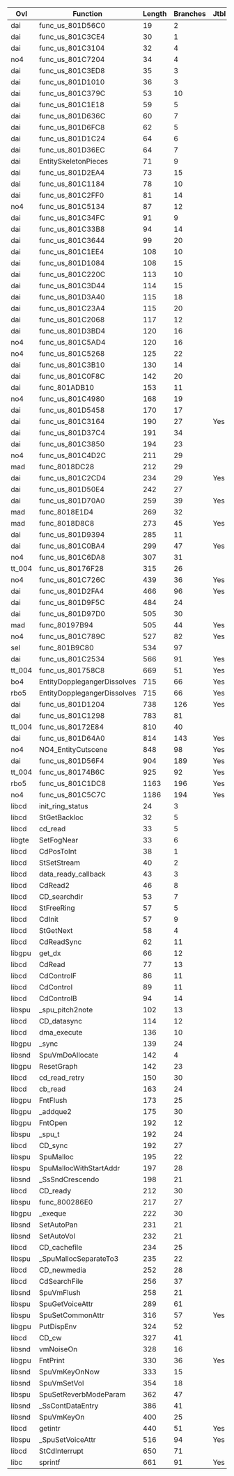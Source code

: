 | Ovl    | Function                    |   Length |   Branches | Jtbl   | [Duplicate](https://raw.githubusercontent.com/Xeeynamo/sotn-decomp/gh-duplicates/duplicates.txt)                                | WIP                             | %     |
|--------|-----------------------------|----------|------------|--------|---------------------------------------------------------------------------------------------------------------------------------|---------------------------------|-------|
| dai    | func_us_801D56C0            |       19 |          2 |        |                                                                                                                                 |                                 |       |
| dai    | func_us_801C3CE4            |       30 |          1 |        |                                                                                                                                 |                                 |       |
| dai    | func_us_801C3104            |       32 |          4 |        | [Full](https://raw.githubusercontent.com/Xeeynamo/sotn-decomp/gh-duplicates/duplicates.txt#:~:text=func_us_801C3104)            |                                 |       |
| no4    | func_us_801C7204            |       34 |          4 |        |                                                                                                                                 | https://decomp.me/scratch/bej6b | 1.0   |
| dai    | func_us_801C3ED8            |       35 |          3 |        |                                                                                                                                 |                                 |       |
| dai    | func_us_801D1010            |       36 |          3 |        |                                                                                                                                 |                                 |       |
| dai    | func_us_801C379C            |       53 |         10 |        |                                                                                                                                 |                                 |       |
| dai    | func_us_801C1E18            |       59 |          5 |        |                                                                                                                                 |                                 |       |
| dai    | func_us_801D636C            |       60 |          7 |        |                                                                                                                                 |                                 |       |
| dai    | func_us_801D6FC8            |       62 |          5 |        |                                                                                                                                 |                                 |       |
| dai    | func_us_801D1C24            |       64 |          6 |        |                                                                                                                                 |                                 |       |
| dai    | func_us_801D36EC            |       64 |          7 |        |                                                                                                                                 |                                 |       |
| dai    | EntitySkeletonPieces        |       71 |          9 |        | [Part](https://raw.githubusercontent.com/Xeeynamo/sotn-decomp/gh-duplicates/duplicates.txt#:~:text=EntitySkeletonPieces)        |                                 |       |
| dai    | func_us_801D2EA4            |       73 |         15 |        |                                                                                                                                 |                                 |       |
| dai    | func_us_801C1184            |       78 |         10 |        |                                                                                                                                 |                                 |       |
| dai    | func_us_801C2FF0            |       81 |         14 |        |                                                                                                                                 |                                 |       |
| no4    | func_us_801C5134            |       87 |         12 |        |                                                                                                                                 | https://decomp.me/scratch/UxjX1 | 0.998 |
| dai    | func_us_801C34FC            |       91 |          9 |        | [Full](https://raw.githubusercontent.com/Xeeynamo/sotn-decomp/gh-duplicates/duplicates.txt#:~:text=func_us_801C34FC)            |                                 |       |
| dai    | func_us_801C33B8            |       94 |         14 |        | [Full](https://raw.githubusercontent.com/Xeeynamo/sotn-decomp/gh-duplicates/duplicates.txt#:~:text=func_us_801C33B8)            |                                 |       |
| dai    | func_us_801C3644            |       99 |         20 |        |                                                                                                                                 |                                 |       |
| dai    | func_us_801C1EE4            |      108 |         10 |        |                                                                                                                                 |                                 |       |
| dai    | func_us_801D1084            |      108 |         15 |        |                                                                                                                                 |                                 |       |
| dai    | func_us_801C220C            |      113 |         10 |        |                                                                                                                                 |                                 |       |
| dai    | func_us_801C3D44            |      114 |         15 |        |                                                                                                                                 |                                 |       |
| dai    | func_us_801D3A40            |      115 |         18 |        |                                                                                                                                 |                                 |       |
| dai    | func_us_801C23A4            |      115 |         20 |        |                                                                                                                                 |                                 |       |
| dai    | func_us_801C2068            |      117 |         12 |        |                                                                                                                                 |                                 |       |
| dai    | func_us_801D3BD4            |      120 |         16 |        |                                                                                                                                 |                                 |       |
| no4    | func_us_801C5AD4            |      120 |         16 |        |                                                                                                                                 | https://decomp.me/scratch/ilpCc | 0.996 |
| no4    | func_us_801C5268            |      125 |         22 |        |                                                                                                                                 | https://decomp.me/scratch/vsyr6 | 0.999 |
| dai    | func_us_801C3B10            |      130 |         14 |        |                                                                                                                                 |                                 |       |
| dai    | func_us_801C0F8C            |      142 |         20 |        |                                                                                                                                 |                                 |       |
| dai    | func_801ADB10               |      153 |         11 |        |                                                                                                                                 |                                 |       |
| no4    | func_us_801C4980            |      168 |         19 |        |                                                                                                                                 | https://decomp.me/scratch/RpjeJ | 0.999 |
| dai    | func_us_801D5458            |      170 |         17 |        |                                                                                                                                 |                                 |       |
| dai    | func_us_801C3164            |      190 |         27 | Yes    |                                                                                                                                 |                                 |       |
| dai    | func_us_801D37C4            |      191 |         34 |        |                                                                                                                                 |                                 |       |
| dai    | func_us_801C3850            |      194 |         23 |        |                                                                                                                                 |                                 |       |
| no4    | func_us_801C4D2C            |      211 |         29 |        |                                                                                                                                 | https://decomp.me/scratch/FlKsK | 0.996 |
| mad    | func_8018DC28               |      212 |         29 |        |                                                                                                                                 |                                 |       |
| dai    | func_us_801C2CD4            |      234 |         29 | Yes    |                                                                                                                                 |                                 |       |
| dai    | func_us_801D50E4            |      242 |         27 |        |                                                                                                                                 |                                 |       |
| dai    | func_us_801D70A0            |      259 |         39 | Yes    |                                                                                                                                 |                                 |       |
| mad    | func_8018E1D4               |      269 |         32 |        |                                                                                                                                 | https://decomp.me/scratch/44NLa | 0.99  |
| mad    | func_8018D8C8               |      273 |         45 | Yes    |                                                                                                                                 | https://decomp.me/scratch/HlnOn | 0.931 |
| dai    | func_us_801D9394            |      285 |         11 |        |                                                                                                                                 |                                 |       |
| dai    | func_us_801C0BA4            |      299 |         47 | Yes    |                                                                                                                                 |                                 |       |
| no4    | func_us_801C6DA8            |      307 |         31 |        |                                                                                                                                 | https://decomp.me/scratch/l70mO | 1.0   |
| tt_004 | func_us_80176F28            |      315 |         26 |        |                                                                                                                                 | https://decomp.me/scratch/UUkwm | 0.965 |
| no4    | func_us_801C726C            |      439 |         36 | Yes    |                                                                                                                                 | https://decomp.me/scratch/RKYg4 | 0.874 |
| dai    | func_us_801D2FA4            |      466 |         96 | Yes    |                                                                                                                                 |                                 |       |
| dai    | func_us_801D9F5C            |      484 |         24 |        |                                                                                                                                 |                                 |       |
| dai    | func_us_801D97D0            |      505 |         30 |        |                                                                                                                                 |                                 |       |
| mad    | func_80197B94               |      505 |         44 | Yes    |                                                                                                                                 | https://decomp.me/scratch/rg2V6 | 0.867 |
| no4    | func_us_801C789C            |      527 |         82 | Yes    |                                                                                                                                 |                                 |       |
| sel    | func_801B9C80               |      534 |         97 |        |                                                                                                                                 | https://decomp.me/scratch/EX5Z5 | 0.989 |
| dai    | func_us_801C2534            |      566 |         91 | Yes    |                                                                                                                                 |                                 |       |
| tt_004 | func_us_801758C8            |      669 |         51 | Yes    |                                                                                                                                 | https://decomp.me/scratch/hfTvT | 0.811 |
| bo4    | EntityDopplegangerDissolves |      715 |         66 | Yes    | [Full](https://raw.githubusercontent.com/Xeeynamo/sotn-decomp/gh-duplicates/duplicates.txt#:~:text=EntityDopplegangerDissolves) | https://decomp.me/scratch/uN8Kx | 0.998 |
| rbo5   | EntityDopplegangerDissolves |      715 |         66 | Yes    | [Full](https://raw.githubusercontent.com/Xeeynamo/sotn-decomp/gh-duplicates/duplicates.txt#:~:text=EntityDopplegangerDissolves) | https://decomp.me/scratch/S0OhN | 0.998 |
| dai    | func_us_801D1204            |      738 |        126 | Yes    |                                                                                                                                 |                                 |       |
| dai    | func_us_801C1298            |      783 |         81 |        |                                                                                                                                 |                                 |       |
| tt_004 | func_us_80172E84            |      810 |         40 |        |                                                                                                                                 | https://decomp.me/scratch/H9tSu | 0.947 |
| dai    | func_us_801D64A0            |      814 |        143 | Yes    |                                                                                                                                 |                                 |       |
| no4    | NO4_EntityCutscene          |      848 |         98 | Yes    |                                                                                                                                 | https://decomp.me/scratch/WoDh2 | 0.998 |
| dai    | func_us_801D56F4            |      904 |        189 | Yes    |                                                                                                                                 |                                 |       |
| tt_004 | func_us_80174B6C            |      925 |         92 | Yes    |                                                                                                                                 | https://decomp.me/scratch/mm3YA | 0.997 |
| rbo5   | func_us_801C1DC8            |     1163 |        196 | Yes    |                                                                                                                                 | https://decomp.me/scratch/d1xCm | 0.99  |
| no4    | func_us_801C5C7C            |     1186 |        194 | Yes    |                                                                                                                                 | https://decomp.me/scratch/Txm45 | 0.998 |
| libcd  | init_ring_status            |       24 |          3 |        |                                                                                                                                 | https://decomp.me/scratch/B9RlC | 0.875 |
| libcd  | StGetBackloc                |       32 |          5 |        |                                                                                                                                 | https://decomp.me/scratch/XhjOu | 1.0   |
| libcd  | cd_read                     |       33 |          5 |        |                                                                                                                                 | https://decomp.me/scratch/W8iMN | 1.0   |
| libgte | SetFogNear                  |       33 |          6 |        |                                                                                                                                 | https://decomp.me/scratch/rEGLZ | 1.0   |
| libcd  | CdPosToInt                  |       38 |          1 |        |                                                                                                                                 | https://decomp.me/scratch/P3Fy9 | 1.0   |
| libcd  | StSetStream                 |       40 |          2 |        |                                                                                                                                 | https://decomp.me/scratch/8reFx | 1.0   |
| libcd  | data_ready_callback         |       43 |          3 |        |                                                                                                                                 | https://decomp.me/scratch/D3WO5 | 0.66  |
| libcd  | CdRead2                     |       46 |          8 |        |                                                                                                                                 | https://decomp.me/scratch/DI2A4 | 1.0   |
| libcd  | CD_searchdir                |       53 |          7 |        |                                                                                                                                 | https://decomp.me/scratch/MiZ7u | 0.876 |
| libcd  | StFreeRing                  |       57 |          5 |        |                                                                                                                                 | https://decomp.me/scratch/fHzgv | 0.829 |
| libcd  | CdInit                      |       57 |          9 |        |                                                                                                                                 | https://decomp.me/scratch/OR3Va | 0.804 |
| libcd  | StGetNext                   |       58 |          4 |        |                                                                                                                                 | https://decomp.me/scratch/DkirL | 0.818 |
| libcd  | CdReadSync                  |       62 |         11 |        |                                                                                                                                 | https://decomp.me/scratch/KVnI4 | 0.722 |
| libgpu | get_dx                      |       66 |         12 |        |                                                                                                                                 | https://decomp.me/scratch/GprDB | 0.776 |
| libcd  | CdRead                      |       77 |         13 |        |                                                                                                                                 | https://decomp.me/scratch/SX5cU | 0.617 |
| libcd  | CdControlF                  |       86 |         11 |        | [Part](https://raw.githubusercontent.com/Xeeynamo/sotn-decomp/gh-duplicates/duplicates.txt#:~:text=CdControlF)                  | https://decomp.me/scratch/TjAPb | 0.683 |
| libcd  | CdControl                   |       89 |         11 |        | [Full](https://raw.githubusercontent.com/Xeeynamo/sotn-decomp/gh-duplicates/duplicates.txt#:~:text=CdControl)                   | https://decomp.me/scratch/ry4YB | 0.881 |
| libcd  | CdControlB                  |       94 |         14 |        |                                                                                                                                 | https://decomp.me/scratch/WHWLs | 0.779 |
| libspu | _spu_pitch2note             |      102 |         13 |        |                                                                                                                                 | https://decomp.me/scratch/issUw | 0.745 |
| libcd  | CD_datasync                 |      114 |         12 |        |                                                                                                                                 | https://decomp.me/scratch/A2yGe | 0.938 |
| libcd  | dma_execute                 |      136 |         10 |        |                                                                                                                                 | https://decomp.me/scratch/jedgx | 0.276 |
| libgpu | _sync                       |      139 |         24 |        |                                                                                                                                 | https://decomp.me/scratch/67L5C | 1.0   |
| libsnd | SpuVmDoAllocate             |      142 |          4 |        |                                                                                                                                 |                                 |       |
| libgpu | ResetGraph                  |      142 |         23 |        |                                                                                                                                 | https://decomp.me/scratch/RpHi6 | 0.851 |
| libcd  | cd_read_retry               |      150 |         30 |        |                                                                                                                                 |                                 |       |
| libcd  | cb_read                     |      163 |         24 |        |                                                                                                                                 | https://decomp.me/scratch/CStOS | 0.831 |
| libgpu | FntFlush                    |      173 |         25 |        |                                                                                                                                 | https://decomp.me/scratch/yOQkZ | 0.525 |
| libgpu | _addque2                    |      175 |         30 |        |                                                                                                                                 | https://decomp.me/scratch/wPhfi | 0.907 |
| libgpu | FntOpen                     |      192 |         12 |        |                                                                                                                                 | https://decomp.me/scratch/SDDfp | 0.996 |
| libspu | _spu_t                      |      192 |         24 |        |                                                                                                                                 | https://decomp.me/scratch/6miKR | 0.938 |
| libcd  | CD_sync                     |      192 |         27 |        |                                                                                                                                 | https://decomp.me/scratch/RfxXr | 1.0   |
| libspu | SpuMalloc                   |      195 |         22 |        |                                                                                                                                 | https://decomp.me/scratch/XxTzq | 0.857 |
| libspu | SpuMallocWithStartAddr      |      197 |         28 |        |                                                                                                                                 | https://decomp.me/scratch/oLx3c | 0.77  |
| libsnd | _SsSndCrescendo             |      198 |         21 |        |                                                                                                                                 | https://decomp.me/scratch/gQV6M | 0.915 |
| libcd  | CD_ready                    |      212 |         30 |        |                                                                                                                                 |                                 |       |
| libspu | func_800286E0               |      217 |         27 |        |                                                                                                                                 | https://decomp.me/scratch/wyYLu | 0.858 |
| libgpu | _exeque                     |      222 |         30 |        |                                                                                                                                 | https://decomp.me/scratch/zpm4r | 0.933 |
| libsnd | SetAutoPan                  |      231 |         21 |        | [Part](https://raw.githubusercontent.com/Xeeynamo/sotn-decomp/gh-duplicates/duplicates.txt#:~:text=SetAutoPan)                  | https://decomp.me/scratch/UNz8o | 0.985 |
| libsnd | SetAutoVol                  |      232 |         21 |        | [Full](https://raw.githubusercontent.com/Xeeynamo/sotn-decomp/gh-duplicates/duplicates.txt#:~:text=SetAutoVol)                  | https://decomp.me/scratch/LpEiv | 0.988 |
| libcd  | CD_cachefile                |      234 |         25 |        |                                                                                                                                 |                                 |       |
| libspu | _SpuMallocSeparateTo3       |      235 |         22 |        |                                                                                                                                 | https://decomp.me/scratch/1IklY | 0.83  |
| libcd  | CD_newmedia                 |      252 |         28 |        |                                                                                                                                 |                                 |       |
| libcd  | CdSearchFile                |      256 |         37 |        |                                                                                                                                 |                                 |       |
| libsnd | SpuVmFlush                  |      258 |         21 |        |                                                                                                                                 | https://decomp.me/scratch/H3WGD | 0.996 |
| libspu | SpuGetVoiceAttr             |      289 |         61 |        |                                                                                                                                 | https://decomp.me/scratch/yFvBm | 0.738 |
| libspu | SpuSetCommonAttr            |      316 |         57 | Yes    |                                                                                                                                 | https://decomp.me/scratch/4iEKK | 0.971 |
| libgpu | PutDispEnv                  |      324 |         52 |        |                                                                                                                                 | https://decomp.me/scratch/7H6Nk | 1.0   |
| libcd  | CD_cw                       |      327 |         41 |        |                                                                                                                                 | https://decomp.me/scratch/os3Sk | 0.855 |
| libsnd | vmNoiseOn                   |      328 |         16 |        |                                                                                                                                 | https://decomp.me/scratch/jB9z1 | 0.88  |
| libgpu | FntPrint                    |      330 |         36 | Yes    |                                                                                                                                 | https://decomp.me/scratch/h3dAl | 0.069 |
| libsnd | SpuVmKeyOnNow               |      333 |         15 |        |                                                                                                                                 | https://decomp.me/scratch/rM9g2 | 0.991 |
| libsnd | SpuVmSetVol                 |      354 |         18 |        |                                                                                                                                 | https://decomp.me/scratch/OtJtH | 0.867 |
| libspu | SpuSetReverbModeParam       |      362 |         47 |        |                                                                                                                                 | https://decomp.me/scratch/N3GfD | 0.85  |
| libsnd | _SsContDataEntry            |      386 |         41 |        |                                                                                                                                 | https://decomp.me/scratch/NFBGa | 0.919 |
| libsnd | SpuVmKeyOn                  |      400 |         25 |        |                                                                                                                                 | https://decomp.me/scratch/8SMQ8 | 0.835 |
| libcd  | getintr                     |      440 |         51 | Yes    |                                                                                                                                 | https://decomp.me/scratch/HG2UF | 0.868 |
| libspu | _SpuSetVoiceAttr            |      516 |         94 | Yes    |                                                                                                                                 | https://decomp.me/scratch/bUDmT | 0.818 |
| libcd  | StCdInterrupt               |      650 |         71 |        |                                                                                                                                 |                                 |       |
| libc   | sprintf                     |      661 |         91 | Yes    |                                                                                                                                 | https://decomp.me/scratch/jOVKa | 0.827 |
